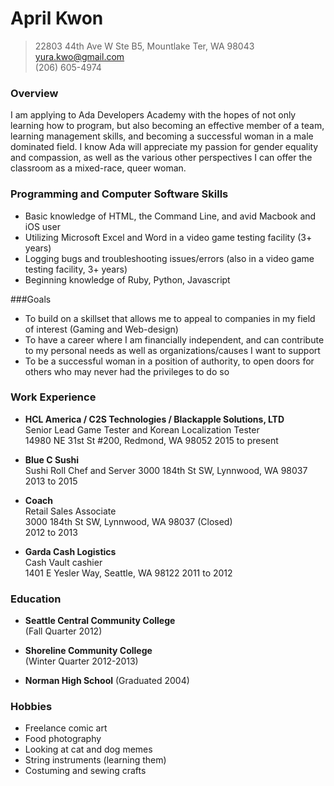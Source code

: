 # April Kwon
>
>22803 44th Ave W Ste B5, Mountlake Ter, WA 98043  
>yura.kwo@gmail.com  
>(206) 605-4974 
>

### Overview

I am applying to Ada Developers Academy with the hopes of not only learning how to program, but also becoming an effective member of a team, learning management skills, and becoming a successful woman in a male dominated field. I know Ada will appreciate my passion for gender equality and compassion, as well as the various other perspectives I can offer the classroom as a mixed-race, queer woman.


### Programming and Computer Software Skills
* Basic knowledge of HTML, the Command Line, and avid Macbook and iOS user
* Utilizing Microsoft Excel and Word in a video game testing facility (3+ years)
* Logging bugs and troubleshooting issues/errors (also in a video game testing facility, 3+ years)
* Beginning knowledge of Ruby, Python, Javascript


###Goals
* To build on a skillset that allows me to appeal to companies in my field of interest (Gaming and Web-design)
* To have a career where I am financially independent, and can contribute to my personal needs as well as organizations/causes I want to support
* To be a successful woman in a position of authority, to open doors for others who may never had the privileges to do so


### Work Experience

* **HCL America / C2S Technologies / Blackapple Solutions, LTD**  
Senior Lead Game Tester and Korean Localization Tester  
14980 NE 31st St #200, Redmond, WA 98052
2015 to present  

* **Blue C Sushi**  
Sushi Roll Chef and Server
3000 184th St SW, Lynnwood, WA 98037  
2013 to 2015  

* **Coach**  
Retail Sales Associate  
3000 184th St SW, Lynnwood, WA 98037 (Closed)  
2012 to 2013

* **Garda Cash Logistics**  
Cash Vault cashier  
1401 E Yesler Way, Seattle, WA 98122 
2011 to 2012

### Education

* **Seattle Central Community College**  
(Fall Quarter 2012)

* **Shoreline Community College**  
(Winter Quarter 2012-2013)

* **Norman High School**
(Graduated 2004)

### Hobbies

* Freelance comic art
* Food photography
* Looking at cat and dog memes
* String instruments (learning them)
* Costuming and sewing crafts
